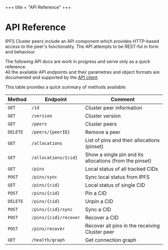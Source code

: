 +++
title = "API Reference"
+++

# API Reference

IPFS Cluster peers include an API component which provides HTTP-based access to the peer's functionality. The API attempts to be REST-ful in form and behaviour.

<div class="tipbox warning">The following API docs are work in progress and serve only as a quick reference.</div>

<div class="tipbox tip">All the available API endpoints and their parametres and object formats are documented and supported by the <a href="https://godoc.org/github.com/ipfs/ipfs-cluster/api/rest/client">API client</a>.</div>

This table provides a quick summary of methods available:

|Method      |Endpoint              |Comment                          |
|------------|----------------------|---------------------------------|
|`GET`       |`/id`                 |Cluster peer information         |
|`GET`       |`/version`            |Cluster version|
|`GET`       |`/peers`              |Cluster peers|
|`DELETE`    |`/peers/{peerID}`     |Remove a peer|
|`GET`       |`/allocations`        |List of pins and their allocations (pinset)|
|`GET`       |`/allocations/{cid}`  |Show a single pin and its allocations (from the pinset)|
|`GET`       |`/pins`               |Local status of all tracked CIDs|
|`POST`      |`/pins/sync`          |Sync local status from IPFS|
|`GET`       |`/pins/{cid}`         |Local status of single CID|
|`POST`      |`/pins/{cid}`         |Pin a CID|
|`DELETE`    |`/pins/{cid}`         |Unpin a CID|
|`POST`      |`/pins/{cid}/sync`    |Sync a CID|
|`POST`      |`/pins/{cid}/recover` |Recover a CID|
|`POST`      |`/pins/recover`       |Recover all pins in the receiving Cluster peer|
|`GET`       |`/health/graph`       |  Get connection graph |
